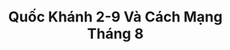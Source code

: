 ---
layout: "category-page"
title: "Quốc Khánh 2-9 Và Cách Mạng Tháng 8"
description: "Tải miễn phí file đồ hoạ vector Quốc Khánh 2-9 Và Cách Mạng Tháng 8 png jpg pdf ai crd..."
permalink: "/category/quoc-khanh-2-9-va-cach-mang-thang-8/"
image: "/assets/images/affiliates.jpg"
color: "#121826"
---